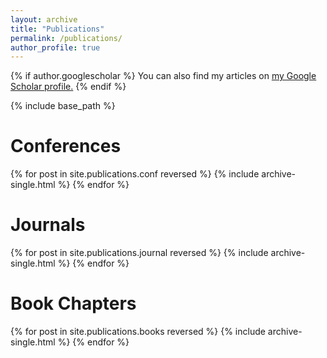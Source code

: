 ```yaml
---
layout: archive
title: "Publications"
permalink: /publications/
author_profile: true
---
```


{% if author.googlescholar %}
  You can also find my articles on <u><a href="{{author.googlescholar}}">my Google Scholar profile</a>.</u>
{% endif %}

{% include base_path %}


Conferences
======
{% for post in site.publications.conf reversed %}
  {% include archive-single.html %}
{% endfor %}

Journals
======
{% for post in site.publications.journal reversed %}
  {% include archive-single.html %}
{% endfor %}

Book Chapters
======
{% for post in site.publications.books reversed %}
  {% include archive-single.html %}
{% endfor %}
